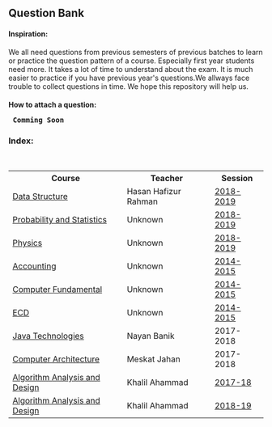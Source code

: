 <h2> Question Bank</h2>
<b><h4>Inspiration:</h4></b>

We all need questions from previous semesters of previous batches to learn or practice the question pattern of a course. Especially first year students need more. It takes a lot of time to understand about the exam. It is much easier to practice if you have previous year's questions.We allways face trouble to collect questions in time. We hope this repository will help us.

<b><h4>How to attach a question:</h></b>
<pre> <b>Comming Soon</b></pre>

<h3>Index:</h4></br>
<table>
    <tr>
        <th>Course</th>
        <th>Teacher</th>
        <th>Session</th>
    </tr>
    <tr>
        <td><a href="./Assets/Data-Structure">Data Structure</a></td>
        <td>Hasan Hafizur Rahman</td>
        <td><a href="./Assets/Data-Structure/2018-2019">2018-2019</a></td>
    </tr>
    <tr>
        <td><a href="./Assets/Probability-and-statistics">Probability and Statistics</a></td>
        <td>Unknown</td>
        <td><a href="./Assets/Probability-and-statistics/2018-2019">2018-2019</a></td>
    </tr>
    <tr>
        <td><a href="./Assets/Physics">Physics</a></td>
        <td>Unknown</td>
        <td><a href="./Assets/Physics/2018-2019">2018-2019</a></td>
    </tr>
    <tr>
        <td><a href="./Assets/Accounting">Accounting</a></td>
        <td>Unknown</td>
        <td><a href="./Assets/Accounting/2014-2015">2014-2015</a></td>
    </tr>
    <tr>
        <td><a href="./Assets/Computer%20Fundamental">Computer Fundamental</a></td>
        <td>Unknown</td>
        <td><a href="./Assets/Computer%20Fundamental/2014-2015">2014-2015</a></td>
    </tr>
    <tr>
        <td><a href="./Assets/ECD">ECD</a></td>
        <td>Unknown</td>
        <td><a href="./Assets/ECD/2014-2015">2014-2015</a></td>
    </tr>
    <tr>
        <td><a href="./Assets/PDF/Algorithm.pdf">Java Technologies</a></td>
        <td>Nayan Banik</td>
        <td>2017-2018</td>
    </tr>
    <tr>
        <td><a href="./Assets/PDF/Algorithm.pdf">Computer Architecture</a></td>
        <td>Meskat Jahan</td>
        <td>2017-2018</td>
    </tr>
    <tr>
        <td><a href="./Assets/Algorithm">Algorithm Analysis and Design</a></td>
        <td>Khalil Ahammad</td>
        <td><a href="./Assets/Algorithm/algo17-18">2017-18</a></td>
    </tr>
    <tr>
        <td><a href="./Assets/Algorithm">Algorithm Analysis and Design</a></td>
        <td>Khalil Ahammad</td>
        <td><a href="./Assets/Algorithm/algo18-19">2018-19</a></td>
    </tr>
</table>
